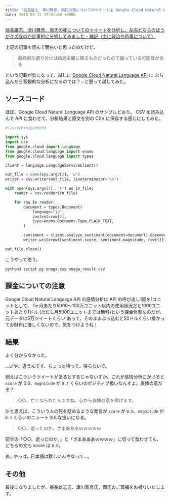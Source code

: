 ```yaml
---
title: "翁長雄志、津川雅彦、両氏の死についてのツイートを Google Cloud Natural Language API にぶち込んでみた"
date: 2018-08-12 17:01:00 +0900
---
```


[翁長雄志、津川雅彦、両氏の死についてのツイートを分析し、左右どちらのほうがクズなのか計量的に分析してみました - 雑記（主に政治や時事について）][original]

上記の記事を読んで面白いと思ったのだけど、

> 最終的な選り分けは結局主観に頼るものだったので偏っている可能性がある

という記載が気になって、試しに [Google Cloud Natural Language API][api] に
ぶち込んだら客観的な分析になるのでは？…と思って試してみた。

## ソースコード

ほぼ、Google Cloud Natural Language API のサンプルどおり。
CSV を読み込んで API に食わせて、分析結果と原文を別の CSV に保存する感じにしてみた。

```python
#!/usr/bin/python3

import sys
import csv
from google.cloud import language
from google.cloud.language import enums
from google.cloud.language import types

client = language.LanguageServiceClient()

out_file = open(sys.argv[2], 'w')
writer = csv.writer(out_file, lineterminator='\n')

with open(sys.argv[1], 'r') as in_file:
    reader = csv.reader(in_file)

    for row in reader:
        document = types.Document(
            language="ja",
            content=row[5],
            type=enums.Document.Type.PLAIN_TEXT,
        )

        sentiment = client.analyze_sentiment(document=document).document_sentiment
        writer.writerow([sentiment.score, sentiment.magnitude, row[5]])

out_file.close()
```
こうやって使う。

```shell
python3 script.py onaga.csv onaga_result.csv
```

## 課金についての注意

Google Cloud Natural Language API の感情分析は API の呼び出し1回を1ユニットとして、
1ヶ月あたり5000〜100万ユニット以内の使用状況だと1000ユニットあたり1ドル
(ただし月5000ユニットまでは無料)という課金体型なのだが、元データは5万ツイートくらい
あって、そのままぶっ込むと50ドルくらい掛かってお財布に優しくないので、気をつけようね！

## 結果

よく分からなかった。

…いや、違うんです、ちょっと待って、帰らないで。

例えばこういうツイートがあるとするじゃないすか。これが感情分析にかけると `score` が
0.3、`magnitude` が `0.7` くらいのポジティブ扱いなんすよ。哀悼の意だぞ？

> ○○、亡くなられたんですね。心から哀悼の意を捧げます。

かと思えば、こういう人の死を貶めるような発言が `score` が `0.0`、`magnitude` が `0.1`
くらいのニュートラルな扱いになる。

> ○○、逝ったのか。ざまあああｗｗｗｗｗ

前半の「○○、逝ったのか。」と「ざまあああｗｗｗｗ」に切って食わせても、どちらの文も
score は `0.0`。

あ…やっぱ…日本語は難しいんやなって…。

## その他

最後になりましたが、翁長雄志氏、津川雅彦氏、両氏のご冥福をお祈りいたします。

[original]: http://www.po-jama-people.info/entry/2018/08/12/113435
[api]: https://cloud.google.com/natural-language/